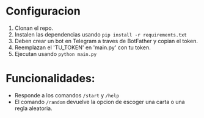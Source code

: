 # Configuracion

1. Clonan el repo.
2. Instalen las dependencias usando `pip install -r requirements.txt`
3. Deben crear un bot en Telegram a traves de BotFather y copian el token.
4. Reemplazan el 'TU_TOKEN' en 'main.py' con tu token.
5. Ejecutan usando `python main.py`

# Funcionalidades:
- Responde a los comandos `/start` y `/help`
- El comando `/random` devuelve la opcion de escoger una carta o una regla aleatoria.